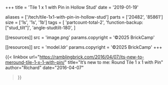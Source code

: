 +++
title = 'Tile 1 x 1 with Pin in Hollow Stud'
date  = '2019-01-19'

aliases = ['/tech/tile-1x1-with-pin-in-hollow-stud']
parts = ['20482', '85861']
size  = ['1s', '1s', '1b']
tags  = [
  'partcount-total-2',
  'function-backup: ["stud_tilt"]',
  'angle-studtilt-180',
]

[[resources]]
src              = 'image.png'
params.copyright = '©2025 BrickCamp'

[[resources]]
src              = 'model.ldr'
params.copyright = '©2025 BrickCamp'
+++

{{< linkbox
    url="https://ramblingbrick.com/2016/04/07/its-new-to-meround-tile-1-x-1-with-pin/"
    title="It’s new to me: Round Tile 1 x 1 with Pin"
    author="Richard"
    date="2016-04-07"
>}}
